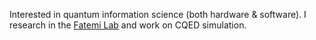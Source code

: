 Interested in quantum information science (both hardware & software). I research in the [Fatemi Lab](https://fatemilab.aep.cornell.edu/) and work on CQED simulation.